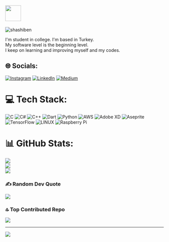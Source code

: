 

# <img src = "https://raw.githubusercontent.com/MartinHeinz/MartinHeinz/master/wave.gif" width = 50>
<p align="left"> <img src="https://komarev.com/ghpvc/?username=shashiben&label=Profile%20views&color=0e75b6&style=flat" alt="shashiben" /> </p>
I'm student in college. I'm based in Turkey. <br>My software level is the beginning level. <br>I keep on learning and improving myself and my codes.


## 🌐 Socials:
[![Instagram](https://img.shields.io/badge/Instagram-%23E4405F.svg?logo=Instagram&logoColor=white)](https://instagram.com/rabia_kiratli_) [![LinkedIn](https://img.shields.io/badge/LinkedIn-%230077B5.svg?logo=linkedin&logoColor=white)]((https://www.linkedin.com/in/rabiakiratlieng/)) [![Medium](https://img.shields.io/badge/Medium-12100E?logo=medium&logoColor=white)](https://medium.com/@rkcoder) 

# 💻 Tech Stack:
![C](https://img.shields.io/badge/c-%2300599C.svg?style=for-the-badge&logo=c&logoColor=white) ![C#](https://img.shields.io/badge/c%23-%23239120.svg?style=for-the-badge&logo=c-sharp&logoColor=white) ![C++](https://img.shields.io/badge/c++-%2300599C.svg?style=for-the-badge&logo=c%2B%2B&logoColor=white) ![Dart](https://img.shields.io/badge/dart-%230175C2.svg?style=for-the-badge&logo=dart&logoColor=white) ![Python](https://img.shields.io/badge/python-3670A0?style=for-the-badge&logo=python&logoColor=ffdd54) ![AWS](https://img.shields.io/badge/AWS-%23FF9900.svg?style=for-the-badge&logo=amazon-aws&logoColor=white)  ![Adobe XD](https://img.shields.io/badge/Adobe%20XD-470137?style=for-the-badge&logo=Adobe%20XD&logoColor=#FF61F6) ![Aseprite](https://img.shields.io/badge/Aseprite-FFFFFF?style=for-the-badge&logo=Aseprite&logoColor=#7D929E) ![TensorFlow](https://img.shields.io/badge/TensorFlow-%23FF6F00.svg?style=for-the-badge&logo=TensorFlow&logoColor=white) ![LINUX](https://img.shields.io/badge/Linux-FCC624?style=for-the-badge&logo=linux&logoColor=black) ![Raspberry Pi](https://img.shields.io/badge/-RaspberryPi-C51A4A?style=for-the-badge&logo=Raspberry-Pi)
# 📊 GitHub Stats:
![](https://github-readme-stats.vercel.app/api?username=Rk1coder&theme=dark&hide_border=false&include_all_commits=false&count_private=false)<br/>
![](https://github-readme-streak-stats.herokuapp.com/?user=Rk1coder&theme=dark&hide_border=false)<br/>
![](https://github-readme-stats.vercel.app/api/top-langs/?username=Rk1coder&theme=dark&hide_border=false&include_all_commits=false&count_private=false&layout=compact)


### ✍️ Random Dev Quote
![](https://quotes-github-readme.vercel.app/api?type=horizontal&theme=radical)

### 🔝 Top Contributed Repo
![](https://github-contributor-stats.vercel.app/api?username=Rk1coder&limit=5&theme=dark&combine_all_yearly_contributions=true)

---
[![](https://visitcount.itsvg.in/api?id=Rk1coder&icon=0&color=0)](https://visitcount.itsvg.in)

<!-- Proudly created with GPRM ( https://gprm.itsvg.in ) -->
